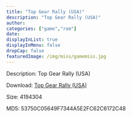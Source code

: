 ```yaml
---
title: "Top Gear Rally (USA)"
description: "Top Gear Rally (USA)"
author: 
categories: ["game","rom"]
date: 
displayInList: true
displayInMenu: false
dropCap: false
featuredImage: /img/miss/gamemiss.jpg
---
```


Description: Top Gear Rally (USA)

Download: <a style="text-decoration:underline;" href="https://mega.nz/#!iWpy1Kba!z0ohM5k717v7raf9V5OE1FTOtQYCxr0HTgQ8imJobmY" target = "_blank" rel = "nofollow" > Top Gear Rally (USA)</a>

Size: 4194304

MD5: 53750C05649F7344A5E2FC62C6172C48

